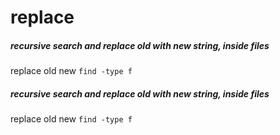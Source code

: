 # replace

##### recursive search and replace old with new string, inside files

   replace  old new  `find -type f`

##### recursive search and replace old with new string, inside files

   replace  old new  `find -type f`
